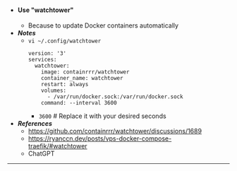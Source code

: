 - #### Use "watchtower"
    - Because to update Docker containers automatically
- ***Notes***
    - `vi ~/.config/watchtower`
      ```
      version: '3'
      services:
        watchtower:
          image: containrrr/watchtower
          container_name: watchtower
          restart: always
          volumes:
            - /var/run/docker.sock:/var/run/docker.sock
          command: --interval 3600
      ```
        - `3600` # Replace it with your desired seconds
- ***References***
    - https://github.com/containrrr/watchtower/discussions/1689
    - https://ryanccn.dev/posts/vps-docker-compose-traefik/#watchtower
    - ChatGPT
- ---

